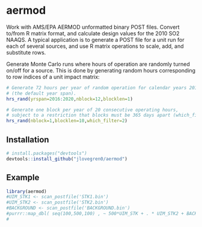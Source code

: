 
<!-- README.md is generated from README.Rmd. Please edit that file -->

# aermod

<!-- badges: start -->

<!-- badges: end -->

Work with AMS/EPA AERMOD unformatted binary POST files. Convert to/from
R matrix format, and calculate design values for the 2010 SO2 NAAQS. A
typical application is to generate a POST file for a unit run for each
of several sources, and use R matrix operations to scale, add, and
substitute rows.

Generate Monte Carlo runs where hours of operation are randomly turned
on/off for a source. This is done by generating random hours
corresponding to row indices of a unit impact matrix:

``` r
# Generate 72 hours per year of random operation for calendar years 2016--2020
# (the default year span).
hrs_rand(yrspan=2016:2020,nblock=12,blocklen=1)

# Generate one block per year of 20 consecutive operating hours, 
# subject to a restriction that blocks must be 365 days apart (which_filter=2).
hrs_rand(nblock=1,blocklen=10,which_filter=2)
```

## Installation

``` r
# install.packages("devtools")
devtools::install_github("jlovegren0/aermod")
```

## Example

``` r
library(aermod)
#UIM_STK1 <- scan_postfile('STK1.bin')
#UIM_STK2 <- scan_postfile('STK2.bin')
#BACKGROUND <- scan_postfile('BACKGROUND.bin')
#purrr::map_dbl( seq(100,500,100) , ~ 500*UIM_STK + . * UIM_STK2 + BACKGROUND )
#
```
